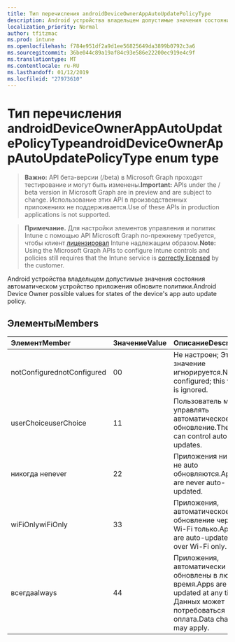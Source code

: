 ```yaml
---
title: Тип перечисления androidDeviceOwnerAppAutoUpdatePolicyType
description: Android устройства владельцем допустимые значения состояния автоматическом устройство приложения обновите политики.
localization_priority: Normal
author: tfitzmac
ms.prod: intune
ms.openlocfilehash: f784e951df2a9d1ee56825649da3899b0792c3a6
ms.sourcegitcommit: 36be044c89a19af84c93e586e22200ec919e4c9f
ms.translationtype: MT
ms.contentlocale: ru-RU
ms.lasthandoff: 01/12/2019
ms.locfileid: "27973610"
---
```

# <a name="androiddeviceownerappautoupdatepolicytype-enum-type"></a><span data-ttu-id="eccc3-103">Тип перечисления androidDeviceOwnerAppAutoUpdatePolicyType</span><span class="sxs-lookup"><span data-stu-id="eccc3-103">androidDeviceOwnerAppAutoUpdatePolicyType enum type</span></span>

> <span data-ttu-id="eccc3-104">**Важно:** API бета-версии (/beta) в Microsoft Graph проходят тестирование и могут быть изменены.</span><span class="sxs-lookup"><span data-stu-id="eccc3-104">**Important:** APIs under the / beta version in Microsoft Graph are in preview and are subject to change.</span></span> <span data-ttu-id="eccc3-105">Использование этих API в производственных приложениях не поддерживается.</span><span class="sxs-lookup"><span data-stu-id="eccc3-105">Use of these APIs in production applications is not supported.</span></span>

> <span data-ttu-id="eccc3-106">**Примечание.** Для настройки элементов управления и политик Intune с помощью API Microsoft Graph по-прежнему требуется, чтобы клиент [лицензировал](https://go.microsoft.com/fwlink/?linkid=839381) Intune надлежащим образом.</span><span class="sxs-lookup"><span data-stu-id="eccc3-106">**Note:** Using the Microsoft Graph APIs to configure Intune controls and policies still requires that the Intune service is [correctly licensed](https://go.microsoft.com/fwlink/?linkid=839381) by the customer.</span></span>

<span data-ttu-id="eccc3-107">Android устройства владельцем допустимые значения состояния автоматическом устройство приложения обновите политики.</span><span class="sxs-lookup"><span data-stu-id="eccc3-107">Android Device Owner possible values for states of the device's app auto update policy.</span></span>
## <a name="members"></a><span data-ttu-id="eccc3-108">Элементы</span><span class="sxs-lookup"><span data-stu-id="eccc3-108">Members</span></span>
|<span data-ttu-id="eccc3-109">Элемент</span><span class="sxs-lookup"><span data-stu-id="eccc3-109">Member</span></span>|<span data-ttu-id="eccc3-110">Значение</span><span class="sxs-lookup"><span data-stu-id="eccc3-110">Value</span></span>|<span data-ttu-id="eccc3-111">Описание</span><span class="sxs-lookup"><span data-stu-id="eccc3-111">Description</span></span>|
|:---|:---|:---|
|<span data-ttu-id="eccc3-112">notConfigured</span><span class="sxs-lookup"><span data-stu-id="eccc3-112">notConfigured</span></span>|<span data-ttu-id="eccc3-113">0</span><span class="sxs-lookup"><span data-stu-id="eccc3-113">0</span></span>|<span data-ttu-id="eccc3-114">Не настроен; Это значение игнорируется.</span><span class="sxs-lookup"><span data-stu-id="eccc3-114">Not configured; this value is ignored.</span></span>|
|<span data-ttu-id="eccc3-115">userChoice</span><span class="sxs-lookup"><span data-stu-id="eccc3-115">userChoice</span></span>|<span data-ttu-id="eccc3-116">1</span><span class="sxs-lookup"><span data-stu-id="eccc3-116">1</span></span>|<span data-ttu-id="eccc3-117">Пользователь может управлять автоматическое обновление.</span><span class="sxs-lookup"><span data-stu-id="eccc3-117">The user can control auto-updates.</span></span>|
|<span data-ttu-id="eccc3-118">никогда не</span><span class="sxs-lookup"><span data-stu-id="eccc3-118">never</span></span>|<span data-ttu-id="eccc3-119">2</span><span class="sxs-lookup"><span data-stu-id="eccc3-119">2</span></span>|<span data-ttu-id="eccc3-120">Приложения никогда не auto обновляются.</span><span class="sxs-lookup"><span data-stu-id="eccc3-120">Apps are never auto-updated.</span></span>|
|<span data-ttu-id="eccc3-121">wiFiOnly</span><span class="sxs-lookup"><span data-stu-id="eccc3-121">wiFiOnly</span></span>|<span data-ttu-id="eccc3-122">3</span><span class="sxs-lookup"><span data-stu-id="eccc3-122">3</span></span>|<span data-ttu-id="eccc3-123">Приложения, автоматическое обновление через Wi-Fi только.</span><span class="sxs-lookup"><span data-stu-id="eccc3-123">Apps are auto-updated over Wi-Fi only.</span></span>|
|<span data-ttu-id="eccc3-124">всегда</span><span class="sxs-lookup"><span data-stu-id="eccc3-124">always</span></span>|<span data-ttu-id="eccc3-125">4</span><span class="sxs-lookup"><span data-stu-id="eccc3-125">4</span></span>|<span data-ttu-id="eccc3-126">Приложения, автоматически обновлены в любое время.</span><span class="sxs-lookup"><span data-stu-id="eccc3-126">Apps are auto-updated at any time.</span></span> <span data-ttu-id="eccc3-127">Данных может потребоваться оплата.</span><span class="sxs-lookup"><span data-stu-id="eccc3-127">Data charges may apply.</span></span>|





